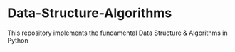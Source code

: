 # Data-Structure-Algorithms
This repository implements the fundamental Data Structure &amp; Algorithms in Python
